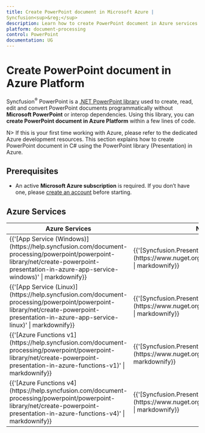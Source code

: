 ```yaml
---
title: Create PowerPoint document in Microsoft Azure | 
Syncfusion<sup>&reg;</sup>
description: Learn how to create PowerPoint document in Azure services using .NET PowerPoint library (Presentation) without Microsoft PowerPoint or interop dependencies.
platform: document-processing
control: PowerPoint
documentation: UG
---
```


# Create PowerPoint document in Azure Platform 


Syncfusion<sup>&reg;</sup> PowerPoint is a [.NET PowerPoint library](https://www.syncfusion.com/document-processing/powerpoint-framework/net) used to create, read, edit and convert PowerPoint documents programmatically without **Microsoft PowerPoint** or interop dependencies. Using this library, you can **create PowerPoint document in Azure Platform** within a few lines of code.

N> If this is your first time working with Azure, please refer to the dedicated Azure development resources. This section explains how to create PowerPoint document in C# using the PowerPoint library (Presentation) in Azure. 

## Prerequisites 
* An active **Microsoft Azure subscription** is required. If you don’t have one, please [create an account](https://portal.azure.com/#home) before starting.

## Azure Services
<table>
<thead>
<tr>
<th>
Azure Services<br/></th><th>
NuGet packages required<br/></th></tr></thead>
<tr>
<td>
{{'[App Service (Windows)](https://help.syncfusion.com/document-processing/powerpoint/powerpoint-library/net/create-powerpoint-presentation-in-azure-app-service-windows)' | markdownify}}
<br/></td><td>
{{'[Syncfusion.Presentation.Net.Core](https://www.nuget.org/packages/Syncfusion.Presentation.Net.Core)' | markdownify}}</td></tr>
<tr>
<td>
{{'[App Service (Linux)](https://help.syncfusion.com/document-processing/powerpoint/powerpoint-library/net/create-powerpoint-presentation-in-azure-app-service-linux)' | markdownify}}
<br/></td><td>
{{'[Syncfusion.Presentation.Net.Core](https://www.nuget.org/packages/Syncfusion.Presentation.Net.Core)' | markdownify}}
<br/></td></tr>
<tr>
<td>
{{'[Azure Functions v1](https://help.syncfusion.com/document-processing/powerpoint/powerpoint-library/net/create-powerpoint-presentation-in-azure-functions-v1)' | markdownify}}
<br/></td><td>
{{'[Syncfusion.Presentation.AspNet](https://www.nuget.org/packages/Syncfusion.Presentation.AspNet)' | markdownify}}
 <br/></td></tr>
 <tr>
<td>
{{'[Azure Functions v4](https://help.syncfusion.com/document-processing/powerpoint/powerpoint-library/net/create-powerpoint-presentation-in-azure-functions-v4)' | markdownify}}
<br/></td><td>
{{'[Syncfusion.Presentation.Net.Core](https://www.nuget.org/packages/Syncfusion.Presentation.Net.Core)' | markdownify}}
 <br/></td></tr>
</table>
